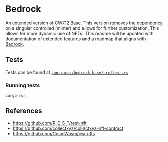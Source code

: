 # Bedrock
An extended version of [CW712 Base](https://github.com/CosmWasm/cw-nfts/tree/main/contracts/cw721-base). This version removes the dependency on a singular controlled (minter) and allows for further customization. This allows for more dynamic use of NFTs. This readme will be updated with documentation of extended features and a roadmap that aligns with [Bedrock](https://github.com/senpai-so/bedrock).

## Tests
Tests can be found at [`contracts/bedrock-base/src/test.rs`](contracts/bedrock-base/src/test.rs)

### Running tests
```
cargo run
```

## References
- https://github.com/R-E-S-T/rest-nft
- https://github.com/collectxyz/collectxyz-nft-contract
- https://github.com/CosmWasm/cw-nfts
